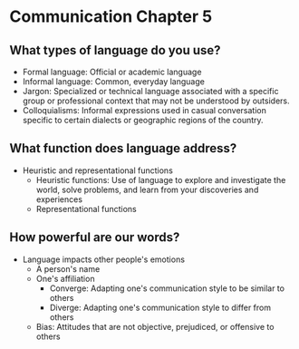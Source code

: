 # Communication Chapter 5

## What types of language do you use?

* Formal language: Official or academic language
* Informal language: Common, everyday language
* Jargon: Specialized or technical language associated with a specific group or professional context that may not be understood by outsiders.
* Colloquialisms: Informal expressions used in casual conversation specific to certain dialects or geographic regions of the country.

## What function does language address?
* Heuristic and representational functions
    * Heuristic functions: Use of language to explore and investigate the world, solve problems, and learn from your discoveries and experiences
    * Representational functions

## How powerful are our words?
* Language impacts other people's emotions
    * A person's name
    * One's affiliation
        * Converge: Adapting one's communication style to be similar to others
        * Diverge: Adapting one's communication style to differ from others
    * Bias: Attitudes that are not objective, prejudiced, or offensive to others
